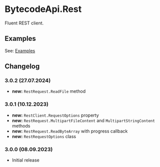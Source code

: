 # BytecodeApi.Rest

Fluent REST client.

## Examples

See: [Examples](https://github.com/bytecode77/bytecode-api/blob/master/BytecodeApi.Rest/README.md)

## Changelog

### 3.0.2 (27.07.2024)

* **new:** `RestRequest.ReadFile` method

### 3.0.1 (10.12.2023)

* **new:** `RestClient.RequestOptions` property
* **new:** `RestRequest.MultipartFileContent` and `MultipartStringContent` methods
* **new:** `RestRequest.ReadByteArray` with progress callback
* **new:** `RestRequestOptions` class

### 3.0.0 (08.09.2023)

* Initial release